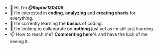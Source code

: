 - 👋 Hi, I’m ***@Raptor130406***
- 👀 I’m interested in **coding**, **analyzing** and **creating sharts** for everything.
- 🌱 I’m currently learning the **basics** of coding.
- 💞️ I’m looking to collaborate on **nothing** just yet as im still just learning.
- 📫 How to reach me? **Commenting here**% and have the luck of me seeing it. 
<!--this hides stuff?--!>
<!---
Raptor130406/Raptor130406 is a ✨ special ✨ repository because its `README.md` (this file) appears on your GitHub profile. You can click the Preview link to take a look at your changes. ---> 
